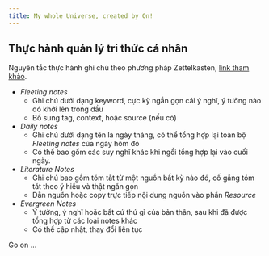 ```yaml
---
title: My whole Universe, created by On!
---
```

## Thực hành quản lý tri thức cá nhân

Nguyên tắc thực hành ghi chú theo phương pháp Zettelkasten, [link tham khảo](https://tuanmon.com/phuong-phap-ghi-chu-zettelkasten/).

- *Fleeting notes*
	- Ghi chú dưới dạng keyword, cực kỳ ngắn gọn cái ý nghĩ, ý tưởng nào đó khởi lên trong đầu
	- Bổ sung tag, context, hoặc source (nếu có)
- *Daily notes*
	- Ghi chú dưới dạng tên là ngày tháng, có thể tổng hợp lại toàn bộ *Fleeting notes* của ngày hôm đó
	- Có thể bao gồm các suy nghĩ khác khi ngồi tổng hợp lại vào cuối ngày.
- *Literature Notes*
	- Ghi chú bao gồm tóm tắt từ một nguồn bất kỳ nào đó, cố gắng tóm tắt theo ý hiểu và thật ngắn gọn
	- Dẫn nguồn hoặc copy trực tiếp nội dung nguồn vào phần *Resource*
- *Evergreen Notes*
	- Ý tưởng, ý nghĩ hoặc bất cứ thứ gì của bản thân, sau khi đã được tổng hợp từ các loại notes khác
	- Có thể cập nhật, thay đổi liên tục

Go on ...
